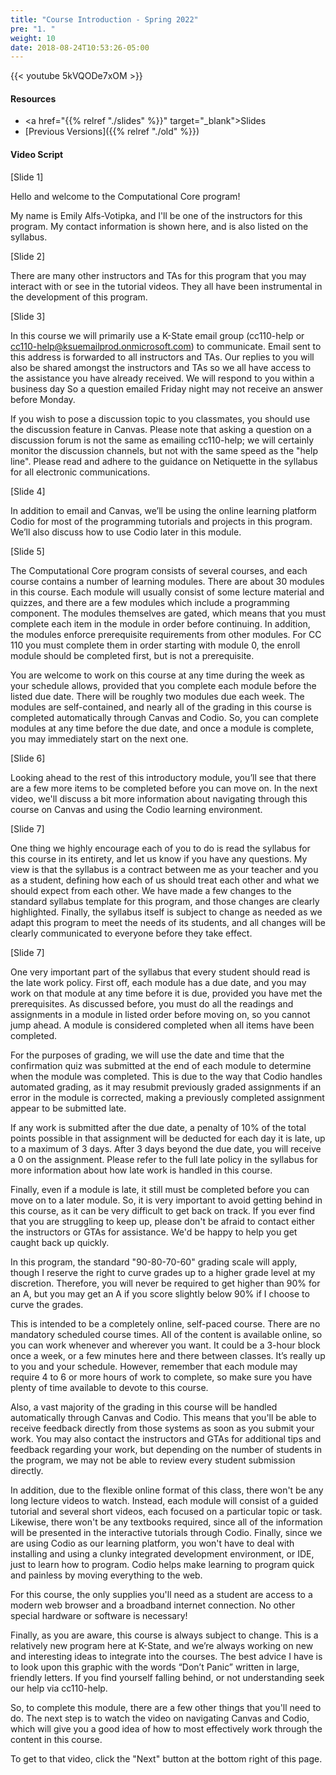 ```yaml
---
title: "Course Introduction - Spring 2022"
pre: "1. "
weight: 10
date: 2018-08-24T10:53:26-05:00
---
```


{{< youtube 5kVQODe7xOM >}}

<!-- summer 2021: 5kVQODe7xOM-->
<!-- spring 2020: NI8CuLX6m6I -->
<!-- fall 2019: FjchZo5SaR0 -->

#### Resources

* <a href="{{% relref "./slides" %}}" target="_blank">Slides</a>
* [Previous Versions]({{% relref "./old" %}})

#### Video Script


[Slide 1] 

Hello and welcome to the Computational Core program!

My name is Emily Alfs-Votipka, and I'll be one of the instructors for this program. My contact information is shown here, and is also listed on the syllabus.
<!--
My name is Josh Weese, and I’ll be another of the instructors for this program. My contact information is shown here, and is also listed on the syllabus.
Currently, we have two graduate teaching assistants, Farrukh & BreAnn, who will also be working with us to manage these courses.-->

[Slide 2]

There are many other instructors and TAs for this program that you may interact with or see in the tutorial videos. They all have been instrumental in the development of this program. 

[Slide 3]

In this course we will primarily use a K-State email group (cc110-help or cc110-help@ksuemailprod.onmicrosoft.com) to communicate.  Email sent to this address is forwarded to all instructors and TAs.  Our replies to you will also be shared amongst the instructors and TAs so we all have access to the assistance you have already received. We will respond to you within a business day
So a question emailed Friday night may not receive an answer before Monday.

If you wish to pose a discussion topic to you classmates, you should use the discussion feature in Canvas.  Please note that asking a question on a discussion forum is not the same as emailing cc110-help; we will certainly monitor the discussion channels, but not with the same speed as the "help line".  Please read and adhere to the guidance on Netiquette in the syllabus for all electronic communications.

[Slide 4]

In addition to email and Canvas, we’ll be using the online learning platform Codio for most of the programming tutorials and projects in this program. We’ll also discuss how to use Codio later in this module.

[Slide 5]

The Computational Core program consists of several courses, and each course contains a number of learning modules. There are about 30 modules in this course. Each module will usually consist of some lecture material and quizzes, and there are a few modules which include a programming component. The modules themselves are gated, which means that you must complete each item in the module in order before continuing. In addition, the modules enforce prerequisite requirements from other modules.  For CC 110 you must complete them in order starting with module 0, the enroll module should be completed first, but is not a prerequisite.

You are welcome to work on this course at any time during the week as your schedule allows, provided that you complete each module before the listed due date. There will be roughly two modules due each week. The modules are self-contained, and nearly all of the grading in this course is completed automatically through Canvas and Codio. So, you can complete modules at any time before the due date, and once a module is complete, you may immediately start on the next one.

[Slide 6]

Looking ahead to the rest of this introductory module, you’ll see that there are a few more items to be completed before you can move on. In the next video, we'll discuss a bit more information about navigating through this course on Canvas and using the Codio learning environment.

[Slide 7]

One thing we highly encourage each of you to do is read the syllabus for this course in its entirety, and let us know if you have any questions. My view is that the syllabus is a contract between me as your teacher and you as a student, defining how each of us should treat each other and what we should expect from each other. We have made a few changes to the standard syllabus template for this program, and those changes are clearly highlighted. Finally, the syllabus itself is subject to change as needed as we adapt this program to meet the needs of its students, and all changes will be clearly communicated to everyone before they take effect.

[Slide 7]

One very important part of the syllabus that every student should read is the late work policy. First off, each module has a due date, and you may work on that module at any time before it is due, provided you have met the prerequisites. As discussed before, you must do all the readings and assignments in a module in listed order before moving on, so you cannot jump ahead. A module is considered completed when all items have been completed.

For the purposes of grading, we will use the date and time that the confirmation quiz was submitted at the end of each module to determine when the module was completed. This is due to the way that Codio handles automated grading, as it may resubmit previously graded assignments if an error in the module is corrected, making a previously completed assignment appear to be submitted late.

If any work is submitted after the due date, a penalty of 10% of the total points possible in that assignment will be deducted for each day it is late, up to a maximum of 3 days. After 3 days beyond the due date, you will receive a 0 on the assignment. Please refer to the full late policy in the syllabus for more information about how late work is handled in this course.

Finally, even if a module is late, it still must be completed before you can move on to a later module. So, it is very important to avoid getting behind in this course, as it can be very difficult to get back on track. If you ever find that you are struggling to keep up, please don't be afraid to contact either the instructors or GTAs for assistance. We'd be happy to help you get caught back up quickly.

<!-- 
The grading in this course is very simple. First, 50% of your final grade will depend on the grades you receive from the lecture modules and associated quizzes. Next, 10% of your grade will come from the interactive programming notes and labs in Codio. Another 30% of your grade will be determined by your work completing the programming homework assignments. Finally, the last 10% of your grade will come from your participation in a few interactive discussions throughout the semester.
--> 
In this program, the standard "90-80-70-60" grading scale will apply, though I reserve the right to curve grades up to a higher grade level at my discretion. Therefore, you will never be required to get higher than 90% for an A, but you may get an A if you score slightly below 90% if I choose to curve the grades.

This is intended to be a completely online, self-paced course. There are no mandatory scheduled course times. All of the content is available online, so you can work whenever and wherever you want. It could be a 3-hour block once a week, or a few minutes here and there between classes. It’s really up to you and your schedule. However, remember that each module may require 4 to 6 or more hours of work to complete, so make sure you have plenty of time available to devote to this course.

Also, a vast majority of the grading in this course will be handled automatically through Canvas and Codio. This means that you'll be able to receive feedback directly from those systems as soon as you submit your work. You may also contact the instructors and GTAs for additional tips and feedback regarding your work, but depending on the number of students in the program, we may not be able to review every student submission directly.

In addition, due to the flexible online format of this class, there won't be any long lecture videos to watch. Instead, each module will consist of a guided tutorial and several short videos, each focused on a particular topic or task. Likewise, there won't be any textbooks required, since all of the information will be presented in the interactive tutorials through Codio. Finally, since we are using Codio as our learning platform, you won't have to deal with installing and using a clunky integrated development environment, or IDE, just to learn how to program. Codio helps make learning to program quick and painless by moving everything to the web.

<!-- 
What hasn't changed, though, is the basic concept of a college course. You'll still be expected to watch or read about 3-4 hours of content to complete each module. In addition to that, each project assignment may require another 3-4 hours of work to complete. If you plan on doing two modules each week, that roughly equates to 6 hours of content and 6 hours of homework each week, which is the expected workload from a 3-4 credit hour college course.
-->

For this course, the only supplies you'll need as a student are access to a modern web browser and a broadband internet connection. No other special hardware or software is necessary!

Finally, as you are aware, this course is always subject to change. This is a relatively new program here at K-State, and we’re always working on new and interesting ideas to integrate into the courses. The best advice I have is to look upon this graphic with the words “Don’t Panic” written in large, friendly letters.  If you find yourself falling behind, or not understanding seek our help via cc110-help.

So, to complete this module, there are a few other things that you'll need to do. The next step is to watch the video on navigating Canvas and Codio, which will give you a good idea of how to most effectively work through the content in this course.

To get to that video, click the "Next" button at the bottom right of this page.
